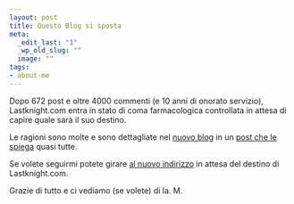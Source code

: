 ```yaml
--- 
layout: post
title: Questo Blog si sposta
meta: 
  _edit_last: "1"
  _wp_old_slug: ""
  image: ""
tags: 
- about-me
---
```

Dopo 672 post e oltre 4000 commenti (e 10 anni di onorato servizio), Lastknight.com entra in stato di coma farmacologica controllata in attesa di capire quale sarà il suo destino.  
  
Le ragioni sono molte e sono dettagliate nel [nuovo blog](http://matteoflora.com) in un [post che le spiega](http://matteoflora.com/2011/01/ciao-sono-matteo-e-questo-e-il-mio-blog/) quasi tutte.  
  
Se volete seguirmi potete girare [al nuovo indirizzo](http://matteoflora.com/2011/01/ciao-sono-matteo-e-questo-e-il-mio-blog/) in attesa del destino di Lastknight.com.  
  
Grazie di tutto e ci vediamo (se volete) di la. M.
